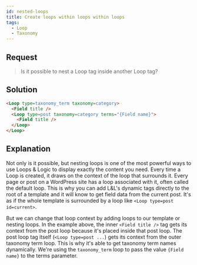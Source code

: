 ```yaml
---
id: nested-loops
title: Create loops within loops within loops
tags:
  - Loop
  - Taxonomy
---
```

## Request

> Is it possible to nest a Loop tag inside another Loop tag?

## Solution

```html
<Loop type=taxonomy_term taxonomy=category>
  <Field title />
  <Loop type=post taxonomy=category terms="{Field name}">
    <Field title />
  </Loop>
</Loop>
```

## Explanation

Not only is it possible, but nesting loops is one of the most powerful ways to use Loops & Logic to display exactly the content you need. Every time a Loop is created, it draws on the context of the loop that surrounds it. Every page or post on a WordPress site has a loop associated with it, often called the default loop. This is why you can add L&L's dynamic tags directly to the root of a template and it will know to get field data from the current post. It's as if the whole template is surrounded by a loop like `<Loop type=post id=current>`.

But we can change that loop context by adding loops to our template or nesting loops. In the example above, the inner `<Field title />` tag gets its context from the post loop because it's placed inside that post loop. The post loop tag itself (`<Loop type=post ...`) gets its context from the outer taxonomy term loop. This is why it's able to get taxonomy term names dynamically. We're using the `taxonomy_term` loop to pass the value `{Field name}` to the terms parameter.
